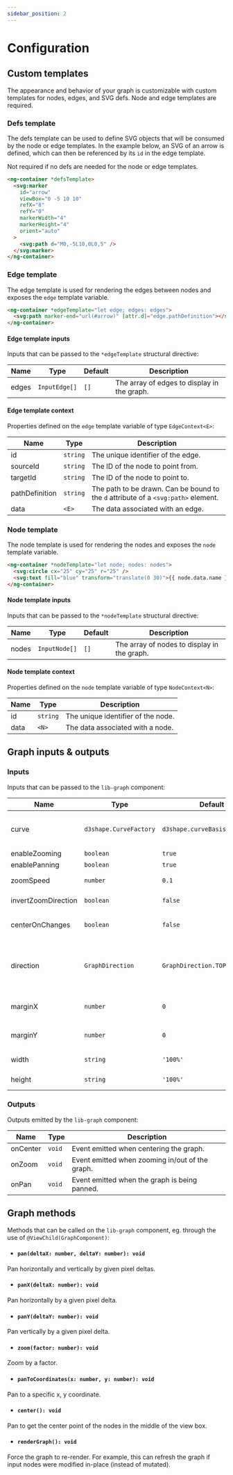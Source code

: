 ```yaml
---
sidebar_position: 2
---
```


# Configuration

[//]: # 'TODO: Consider renaming to `API reference.`'

## Custom templates

The appearance and behavior of your graph is customizable with custom templates for nodes, edges, and SVG defs. Node and edge templates are required.

### Defs template

The defs template can be used to define SVG objects that will be consumed by the node or edge templates. In the example below, an SVG of an arrow is defined, which can then be referenced by its `id` in the edge template.

Not required if no defs are needed for the node or edge templates.

```html
<ng-container *defsTemplate>
  <svg:marker
    id="arrow"
    viewBox="0 -5 10 10"
    refX="8"
    refY="0"
    markerWidth="4"
    markerHeight="4"
    orient="auto"
  >
    <svg:path d="M0,-5L10,0L0,5" />
  </svg:marker>
</ng-container>
```

### Edge template

The edge template is used for rendering the edges between nodes and exposes the `edge` template variable.

```html
<ng-container *edgeTemplate="let edge; edges: edges">
  <svg:path marker-end="url(#arrow)" [attr.d]="edge.pathDefinition"></svg:path>
</ng-container>
```

#### Edge template inputs

Inputs that can be passed to the `*edgeTemplate` structural directive:

| Name  | Type          | Default | Description                                 |
| ----- | ------------- | ------- | ------------------------------------------- |
| edges | `InputEdge[]` | `[]`    | The array of edges to display in the graph. |

#### Edge template context

Properties defined on the `edge` template variable of type `EdgeContext<E>`:

| Name           | Type     | Description                                                                        |
| -------------- | -------- | ---------------------------------------------------------------------------------- |
| id             | `string` | The unique identifier of the edge.                                                 |
| sourceId       | `string` | The ID of the node to point from.                                                  |
| targetId       | `string` | The ID of the node to point to.                                                    |
| pathDefinition | `string` | The path to be drawn. Can be bound to the `d` attribute of a `<svg:path>` element. |
| data           | `<E>`    | The data associated with an edge.                                                  |

### Node template

The node template is used for rendering the nodes and exposes the `node` template variable.

```html
<ng-container *nodeTemplate="let node; nodes: nodes">
  <svg:circle cx="25" cy="25" r="25" />
  <svg:text fill="blue" transform="translate(0 30)">{{ node.data.name }}</svg:text>
</ng-container>
```

#### Node template inputs

Inputs that can be passed to the `*nodeTemplate` structural directive:

| Name  | Type          | Default | Description                                 |
| ----- | ------------- | ------- | ------------------------------------------- |
| nodes | `InputNode[]` | `[]`    | The array of nodes to display in the graph. |

#### Node template context

Properties defined on the `node` template variable of type `NodeContext<N>`:

| Name | Type     | Description                        |
| ---- | -------- | ---------------------------------- |
| id   | `string` | The unique identifier of the node. |
| data | `<N>`    | The data associated with a node.   |

## Graph inputs & outputs

### Inputs

Inputs that can be passed to the `lib-graph` component:

| Name                | Type                   | Default                        | Description                                                                                                                                                                      |
| ------------------- | ---------------------- | ------------------------------ | -------------------------------------------------------------------------------------------------------------------------------------------------------------------------------- |
| curve               | `d3shape.CurveFactory` | `d3shape.curveBasis`           | The D3 curve used for defining the shape of edges (from `'d3-shape'` library). Available options can be found [here](https://github.com/d3/d3-shape/blob/main/README.md#curves). |
| enableZooming       | `boolean`              | `true`                         | Whether to enable zooming.                                                                                                                                                       |
| enablePanning       | `boolean`              | `true`                         | Whether to enable panning.                                                                                                                                                       |
| zoomSpeed           | `number`               | `0.1`                          | The speed of zooming in/out, if zoom is enabled.                                                                                                                                 |
| invertZoomDirection | `boolean`              | `false`                        | Whether to reverse the zoom direction, if zoom is enabled.                                                                                                                       |
| centerOnChanges     | `boolean`              | `false`                        | Whether to center the graph on any input changes to nodes or edges.                                                                                                              |
| direction           | `GraphDirection`       | `GraphDirection.TOP_TO_BOTTOM` | The direction of the graph layout. For example, using `GraphOrientation.LEFT_TO_RIGHT` in an acyclic graph will cause edges to point from the left to the right.                 |
| marginX             | `number`               | `0`                            | Number of pixels to use as a margin around the left and right of the graph.                                                                                                      |
| marginY             | `number`               | `0`                            | Number of pixels to use as a margin around the top and bottom of the graph.                                                                                                      |
| width               | `string`               | `'100%'`                       | The width of the graph (eg. `'600px'`).                                                                                                                                          |
| height              | `string`               | `'100%'`                       | The height of the graph (eg. `'600px'`).                                                                                                                                         |

### Outputs

Outputs emitted by the `lib-graph` component:

| Name     | Type   | Description                                     |
| -------- | ------ | ----------------------------------------------- |
| onCenter | `void` | Event emitted when centering the graph.         |
| onZoom   | `void` | Event emitted when zooming in/out of the graph. |
| onPan    | `void` | Event emitted when the graph is being panned.   |

## Graph methods

Methods that can be called on the `lib-graph` component, eg. through the use of `@ViewChild(GraphComponent)`:

- #### `pan(deltaX: number, deltaY: number): void`

Pan horizontally and vertically by given pixel deltas.

- #### `panX(deltaX: number): void`

Pan horizontally by a given pixel delta.

- #### `panY(deltaY: number): void`

Pan vertically by a given pixel delta.

- #### `zoom(factor: number): void`

Zoom by a factor.

- #### `panToCoordinates(x: number, y: number): void`

Pan to a specific x, y coordinate.

- #### `center(): void`

Pan to get the center point of the nodes in the middle of the view box.

- #### `renderGraph(): void`

Force the graph to re-render. For example, this can refresh the graph if input nodes were modified in-place (instead of mutated).
